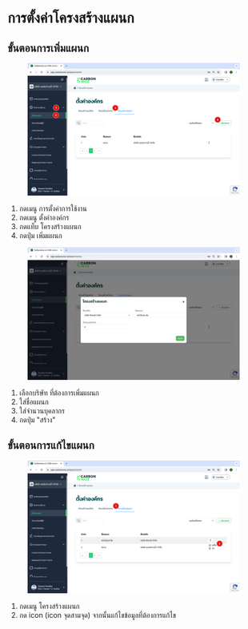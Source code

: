 # การตั้งค่าโครงสร้างแผนก

## **ขั้นตอนการเพิ่มแผนก**

<figure><img src="../../../.gitbook/assets/image (12) (1).png" alt=""><figcaption></figcaption></figure>

1. กดเมนู การตั้งค่าการใช้งาน
2. กดเมนู ตั้งค่าองค์กร
3. กดแท็บ โครงสร้างแผนก
4. กดปุ่ม เพิ่มแผนก



<figure><img src="../../../.gitbook/assets/Screenshot 2566-11-01 at 15.47.15.png" alt=""><figcaption></figcaption></figure>

1. เลือกบริษัท ที่ต้องการเพิ่มแผนก
2. ใส่ชื่อแผนก
3. ใส่จำนวนบุคลากร
4. กดปุ่ม "สร้าง"

## **ขั้นตอนการแก้ไขแผนก**

<figure><img src="../../../.gitbook/assets/image (14) (1).png" alt=""><figcaption></figcaption></figure>

1. กดเมนู โครงสร้างแผนก
2. กด icon (icon จุดสามจุด) จากนั้นแก้ไขข้อมูลที่ต้องการแก้ไข
